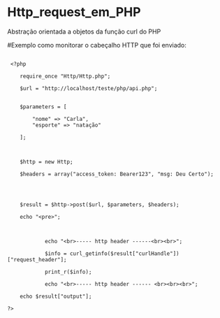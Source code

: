 # Http_request_em_PHP
 Abstração orientada a objetos da função curl do PHP
 
 
 #Exemplo como monitorar o cabeçalho HTTP que foi enviado:
 
```

 <?php

    require_once "Http/Http.php";
    
    $url = "http://localhost/teste/php/api.php";


    $parameters = [

        "nome" => "Carla",
        "esporte" => "natação"

    ];



    $http = new Http;

    $headers = array("access_token: Bearer123", "msg: Deu Certo");
    
    
       

    $result = $http->post($url, $parameters, $headers);

    echo "<pre>";

            

            echo "<br>----- http header ------<br><br>";

            $info = curl_getinfo($result["curlHandle"])["request_header"];

            print_r($info);

            echo "<br>----- http header ------ <br><br><br>";

    echo $result["output"];

?>

```
